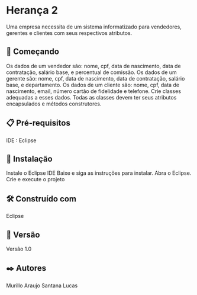 # Herança 2

Uma empresa necessita de um sistema informatizado para vendedores, gerentes e clientes com seus respectivos atributos.

## 🚀 Começando 

Os dados de um vendedor são: nome, cpf, data de nascimento, data de contratação, salário base, e percentual de comissão.
Os dados de um gerente são:  nome, cpf, data de nascimento, data de contratação, salário base, e departamento.
Os dados de um cliente são:  nome, cpf, data de nascimento, email, número cartão de fidelidade e telefone.
Crie classes adequadas a esses dados.
Todas as classes devem ter seus atributos encapsulados e métodos construtores. 

## 📋 Pré-requisitos
IDE : Eclipse

## 🔧 Instalação
Instale o Eclipse IDE
Baixe e siga as instruções para instalar.
Abra o Eclipse.
Crie e execute o projeto

## 🛠️ Construído com
Eclipse

## 📌 Versão
Versão 1.0

## ✒️ Autores

Murillo Araujo Santana Lucas
